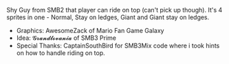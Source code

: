 Shy Guy from SMB2 that player can ride on top (can't pick up though). It's 4 sprites in one - Normal, Stay on ledges, Giant and Giant stay on ledges.

* Graphics: AwesomeZack of Mario Fan Game Galaxy
* Idea: 𝓖𝓻𝓪𝓷𝓭𝓵𝓸𝓿𝓪𝓷𝓲𝓪 of SMB3 Prime
* Special Thanks: CaptainSouthBird for SMB3Mix code where i took hints on how to handle riding on top.
